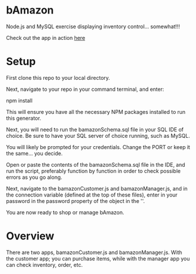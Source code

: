 # bAmazon
Node.js and MySQL exercise displaying inventory control... somewhat!!!

Check out the app in action [here](https://drive.google.com/file/d/1zwzRFIxe-ZZkSMubHAXIpbUz3Lg344R3/view) 

# Setup 
First clone this repo to your local directory.

Next, navigate to your repo in your command terminal, and enter:

npm install

This will ensure you have all the necessary NPM packages installed to run this generator.

Next, you will need to run the bamazonSchema.sql file in your SQL IDE of choice. Be sure to have your SQL server of choice running, such as MySQL.

You will likely be prompted for your credentials. Change the PORT or keep it the same... you decide. 

Open or paste the contents of the bamazonSchema.sql file in the IDE, and run the script, preferably function by function in order to check possible errors as you go along.

Next, navigate to the bamazonCustomer.js and bamazonManager.js, and in the connection variable (defined at the top of these files), enter in your password in the password property of the object in the ''.

You are now ready to shop or manage bAmazon.

# Overview
There are two apps, bamazonCustomer.js and bamazonManager.js. With the customer app; you can purchase items, while with the manager app you can check inventory, order, etc. 
